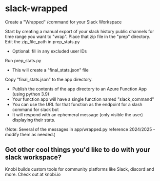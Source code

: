 # slack-wrapped
Create a "Wrapped" /command for your Slack Workspace

Start by creating a manual export of your slack history public channels for time range you want to "wrap".
Place that zip file in the "prep" directory.
Edit the zip_file_path in prep_stats.py
- Optional: fill in any excluded user IDs

Run prep_stats.py
- This will create a "final_stats.json" file

Copy "final_stats.json" to the app directory.
- Publish the contents of the app directory to an Azure Function App (using python 3.9)
- Your function app will have a single function named "slack_command"
- You can use the URL for that function as the endpoint for a slash command for slack bot
- It will respond with an ephemeral message (only visible the user) displaying their stats.

(Note: Several of the messages in app/wrapped.py reference 2024/2025 - modify them as needed.)

## Got other cool things you'd like to do with your slack workspace?
Knobi builds custom tools for community platforms like Slack, discord and more. 
Check out at knobi.io